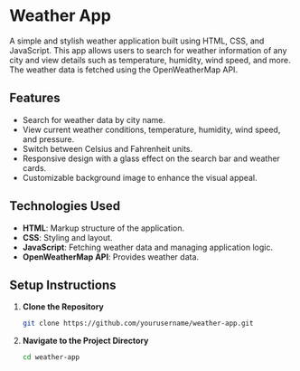 # Weather App

A simple and stylish weather application built using HTML, CSS, and JavaScript. This app allows users to search for weather information of any city and view details such as temperature, humidity, wind speed, and more. The weather data is fetched using the OpenWeatherMap API.

## Features

- Search for weather data by city name.
- View current weather conditions, temperature, humidity, wind speed, and pressure.
- Switch between Celsius and Fahrenheit units.
- Responsive design with a glass effect on the search bar and weather cards.
- Customizable background image to enhance the visual appeal.

## Technologies Used

- **HTML**: Markup structure of the application.
- **CSS**: Styling and layout.
- **JavaScript**: Fetching weather data and managing application logic.
- **OpenWeatherMap API**: Provides weather data.

## Setup Instructions

1. **Clone the Repository**

   ```bash
   git clone https://github.com/yourusername/weather-app.git
2. **Navigate to the Project Directory**

   ```bash
   cd weather-app
